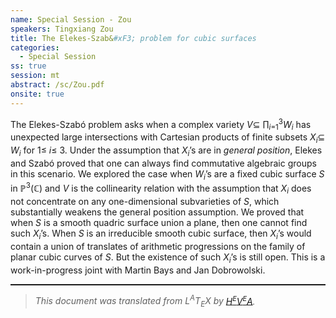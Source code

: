 ```yaml
---
name: Special Session - Zou
speakers: Tingxiang Zou
title: The Elekes-Szab&#xF3; problem for cubic surfaces
categories:
  - Special Session
ss: true
session: mt
abstract: /sc/Zou.pdf
onsite: true
---
```

<p>The Elekes-Szab&#xF3; problem asks when a complex variety <span style="font-style:italic">V</span>&#x2286; &#x220F;<sub><span style="font-style:italic">i</span>=1</sub><sup>3</sup><span style="font-style:italic">W</span><sub><span style="font-style:italic">i</span></sub> has unexpected large intersections with Cartesian products of finite subsets <span style="font-style:italic">X</span><sub><span style="font-style:italic">i</span></sub>&#x2286; <span style="font-style:italic">W</span><sub><span style="font-style:italic">i</span></sub> for 1&#x2264; <span style="font-style:italic">i</span>&#x2264; 3. Under the assumption that <span style="font-style:italic">X</span><sub><span style="font-style:italic">i</span></sub>&#x2019;s are in <em>general position</em>, Elekes and Szab&#xF3; proved that one can always find commutative algebraic groups in this scenario. 
    We explored the case when <span style="font-style:italic">W</span><sub><span style="font-style:italic">i</span></sub>&#x2019;s are a fixed cubic surface <span style="font-style:italic">S</span> in &#x2119;<sup>3</sup>(&#x2102;) and <span style="font-style:italic">V</span> is the collinearity relation with the assumption that <span style="font-style:italic">X</span><sub><span style="font-style:italic">i</span></sub> does not concentrate on any one-dimensional subvarieties of <span style="font-style:italic">S</span>, which substantially weakens the general position assumption. We proved that when <span style="font-style:italic">S</span> is a smooth quadric surface union a plane, then one cannot find such <span style="font-style:italic">X</span><sub><span style="font-style:italic">i</span></sub>&#x2019;s. When <span style="font-style:italic">S</span> is an irreducible smooth cubic surface, then <span style="font-style:italic">X</span><sub><span style="font-style:italic">i</span></sub>&#x2019;s would contain a union of translates of arithmetic progressions on the family of planar cubic curves of <span style="font-style:italic">S</span>. But the existence of such <span style="font-style:italic">X</span><sub><span style="font-style:italic">i</span></sub>&#x2019;s is still open. This is a work-in-progress joint with Martin Bays and Jan Dobrowolski. 
</p><!--CUT END -->
<!--HTMLFOOT-->
<!--ENDHTML-->
<!--FOOTER-->
<hr style="height:2"><blockquote class="quote"><em>This document was translated from L<sup>A</sup>T<sub>E</sub>X by
</em><a href="http://hevea.inria.fr/index.html"><em>H</em><em><span style="font-size:small"><sup>E</sup></span></em><em>V</em><em><span style="font-size:small"><sup>E</sup></span></em><em>A</em></a><em>.</em></blockquote>
